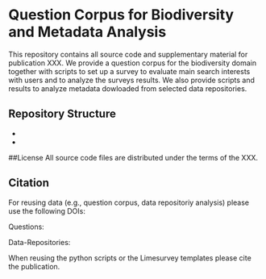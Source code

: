 # Question Corpus for Biodiversity and Metadata Analysis

This repository contains all source code and supplementary material for publication XXX. We provide a question corpus for the biodiversity domain together with scripts to set up a survey to evaluate main search interests with users and to analyze the surveys results. We also provide scripts and results to analyze metadata dowloaded from selected data repositories.

## Repository Structure

* [Questions]: ../blob/master/questions
* [Data_Repositories]: ../blob/master/data_repositories


##License
All source code files are distributed under the terms of the XXX.

## Citation
For reusing data (e.g., question corpus, data repositoriy analysis) please use the following DOIs:

Questions: 

Data-Repositories:

When reusing the python scripts or the Limesurvey templates please cite the publication.